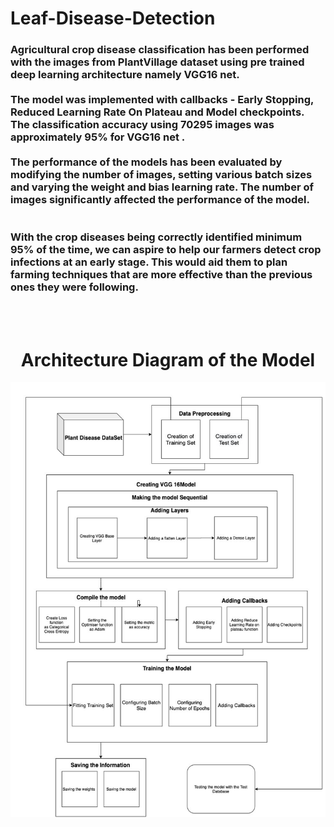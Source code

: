 # Leaf-Disease-Detection
<h3>
Agricultural crop disease classification has been performed with the images from PlantVillage dataset using pre trained deep learning architecture namely VGG16 net.
<br/><br/>
The model was implemented with callbacks - Early Stopping, Reduced Learning Rate On Plateau and Model checkpoints. The classification accuracy using 70295  images was approximately 95% for VGG16 net . 
<br/><br/>
The performance of the models has been evaluated by modifying the number of images, setting various batch sizes and varying the weight and bias learning rate. The number of images significantly affected the performance of the model. 
<br/><br/><br/>
With the crop diseases being correctly identified minimum 95% of the time, we can aspire to help our farmers detect crop infections at an early stage. This would aid them to plan farming techniques that are more effective than the previous ones they were following.
</h3>

<br/><br/>
<h1 align="center">Architecture Diagram of the Model </h1>
<p align="center">
  <img src="/ach diag.png"  title="hover text">
</p>
